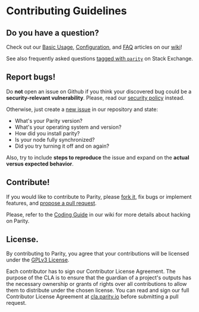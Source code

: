 # Contributing Guidelines

## Do you have a question?

Check out our [Basic Usage](https://github.com/paritytech/parity/wiki/Basic-Usage), [Configuration](https://github.com/paritytech/parity/wiki/Configuring-Parity), and [FAQ](https://github.com/paritytech/parity/wiki/FAQ) articles on our [wiki](https://github.com/paritytech/parity/wiki)!

See also frequently asked questions [tagged with `parity`](https://ethereum.stackexchange.com/questions/tagged/parity?sort=votes&pageSize=50) on Stack Exchange.

## Report bugs!

Do **not** open an issue on Github if you think your discovered bug could be a **security-relevant vulnerability**. Please, read our [security policy](../SECURITY.md) instead.

Otherwise, just create a [new issue](https://github.com/paritytech/parity/issues/new) in our repository and state:

- What's your Parity version?
- What's your operating system and version?
- How did you install parity?
- Is your node fully synchronized?
- Did you try turning it off and on again?

Also, try to include **steps to reproduce** the issue and expand on the **actual versus expected behavior**.

## Contribute!

If you would like to contribute to Parity, please [fork it](https://github.com/paritytech/parity/#fork-destination-box), fix bugs or implement features, and [propose a pull request](https://github.com/paritytech/parity/compare).

Please, refer to the [Coding Guide](https://github.com/paritytech/parity/wiki/Coding-guide) in our wiki for more details about hacking on Parity.

## License.

By contributing to Parity, you agree that your contributions will be licensed under the [GPLv3 License](../LICENSE).

Each contributor has to sign our Contributor License Agreement. The purpose of the CLA is to ensure that the guardian of a project's outputs has the necessary ownership or grants of rights over all contributions to allow them to distribute under the chosen license. You can read and sign our full Contributor License Agreement at [cla.parity.io](https://cla.parity.io) before submitting a pull request.
